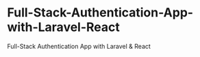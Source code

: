 # Full-Stack-Authentication-App-with-Laravel-React
Full-Stack Authentication App with Laravel &amp; React
